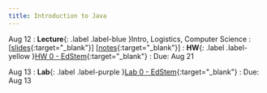 ```yaml
---
title: Introduction to Java
---
```


Aug 12
: **Lecture**{: .label .label-blue }Intro, Logistics, Computer Science
  : \[[slides](www.google.com){:target="_blank"}\] \[[notes](https://www.google.com){:target="_blank"}\]
: **HW**{: .label .label-yellow }[HW 0 - EdStem](https://edstem.org/us/courses/61483/lessons/113270){:target="_blank"}
  : Due: Aug 21

Aug 13
: **Lab**{: .label .label-purple }[Lab 0 - EdStem](https://edstem.org/us/courses/61483/lessons/113267){:target="_blank"}
  : Due: Aug 13
